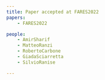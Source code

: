 ```yaml
---
title: Paper accepted at FARES2022
papers:
    - FARES2022

people:
    - AmirSharif
    - MatteoRanzi
    - RobertoCarbone
    - GiadaSciarretta
    - SilvioRanise

---
```

